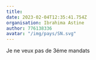 ```yaml
---
title: 
date: 2023-02-04T12:35:41.754Z
organisation: Ibrahima Astine 
author: 776138336
avatar: "/img/pays/SN.svg"
---
```


Je ne veux pas de 3éme mandats
